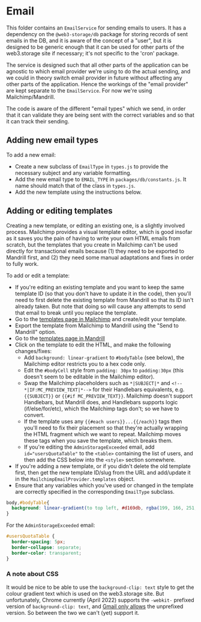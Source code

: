 Email
=====

This folder contains an `EmailService` for sending emails to users.
It has a dependency on the `@web3-storage/db` package for storing records of sent emails in the DB,
and it is aware of the concept of a "user", but it is designed to be generic enough that it can
be used for other parts of the web3.storage site if necessary; it's not specific to the 'cron'
package.

The service is designed such that all other parts of the application can be agnostic to which email
provider we're using to do the actual sending, and we could in theory switch email provider in
future without affecting any other parts of the application. Hence the workings of the
"email provider" are kept separate to the `EmailService`. For now we're using Mailchimp/Mandrill.

The code is aware of the different "email types" which we send, in order that it can validate they
are being sent with the correct variables and so that it can track their sending.


Adding new email types
----------------------

To add a new email:
* Create a new subclass of `EmailType` in `types.js` to provide the necessary subject and any variable formatting.
* Add the new email type to `EMAIL_TYPE` in `packages/db/constants.js`. It name should match that of the class in `types.js`.
* Add the new template using the instructions below.


Adding or editing templates
---------------------------

Creating a new template, or editing an existing one, is a slightly involved process.
Mailchimp provides a visual template editor, which is good insofar as it saves you the pain of having to write your own HTML emails from scratch,
but the templates that you create in Mailchimp can't be used directly for transactional emails because
(1) they need to be exported to Mandrill first, and
(2) they need some manual adaptations and fixes in order to fully work.

To add or edit a template:

* If you're editing an existing template and you want to keep the same template ID (so that you don't have to update it in the code), then you'll need to first delete the existing template from Mandrill so that its ID isn't already taken. But note that doing so will cause any attempts to send that email to break until you replace the template.
* Go to the [templates page in Mailchimp](https://us5.admin.mailchimp.com/templates/) and create/edit your template.
* Export the template from Mailchimp to Mandrill using the "Send to Mandrill" option.
* Go to the [templates page in Mandrill](https://mandrillapp.com/templates)
* Click on the template to edit the HTML, and make the following changes/fixes:
  - Add `background: linear-gradient` to `#bodyTable` (see below), the Mailchimp editor restricts you to a hex code only.
  - Edit the `#bodyCell` style from `padding: 30px` to `padding:30px` (this doesn't seem to be editable in the Mailchimp editor).
  - Swap the Mailchimp placeholders such as `*|SUBJECT|*` and `<!--*|IF:MC_PREVIEW_TEXT|*-->` for their Handlebars equivalents, e.g. `{{SUBJECT}}` or `{{#if MC_PREVIEW_TEXT}}`. Mailchimp doesn't support Handlebars, but Mandrill does, and Handlebars supports logic (if/else/for/etc), which the Mailchimp tags don't; so we have to convert.
  - If the template uses any `{{#each users}}...{{/each}}` tags then you'll need to fix their placement so that they're actually wrapping the HTML fragment which we want to repeat. Mailchimp moves these tags when you save the template, which breaks them.
  - If you're editing the `AdminStorageExceeded` email, add `id="usersQuotaTable"` to the `<table>` containing the list of users, and then add the CSS below into the `<style>` section somewhere.
* If you're adding a new template, or if you didn't delete the old template first, then get the new template ID/slug from the URL and add/update it in the `MailchimpEmailProvider.templates` object.
* Ensure that any variables which you've used or changed in the template are correctly specified in the corresponding `EmailType` subclass.

```css
body,#bodyTable{
  background: linear-gradient(to top left, #d169db, rgba(199, 166, 251, 0), #5da9e7), linear-gradient(to top right, #5a69da, rgba(199, 166, 251, 0), #d4a8e7) rgba(199, 166, 251, 1);
}
```

For the `AdminStorageExceeded` email:
```css
#usersQuotaTable {
  border-spacing: 5px;
  border-collapse: separate;
  border-color: transparent;
}
```

### A note about CSS

It would be nice to be able to use the `background-clip: text` style to get the colour gradient text
which is used on the web3.storage site.
But unfortunately, Chrome currently (April 2022) supports the `-webkit-` prefixed version of
`background-clip: text`, and [Gmail only allows](https://developers.google.com/gmail/design/reference/supported_css)
the unprefixed version. So between the two we can't (yet) support it.

